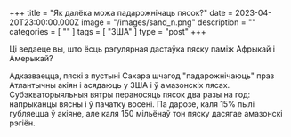 +++
title = "Як далёка можа падарожнічаць пясок?"
date = 2023-04-20T23:00:00.000Z
image = "/images/sand_n.png"
description = ""
categories = [ "" ]
tags = [ "ЗША" ]
type = "post"
+++

Ці ведаеце вы, што ёсць рэгулярная дастаўка пяску паміж Афрыкай і Амерыкай?

Адказваецца, пяскі з  пустыні Сахара шчагод "падарожнічаюць" праз Атлантычны акіян і асядаюць у ЗША і ў амазонскіх лясах. Субэкваторыяльныя вятры пераносяць пясок два разы на год: напрыканцы вясны і ў пачатку восені. Па дарозе, каля 15% пылі губляецца ў акіяне, але каля 150 мільёнаў тон пяску дасягае амазонскі рэгіён.
